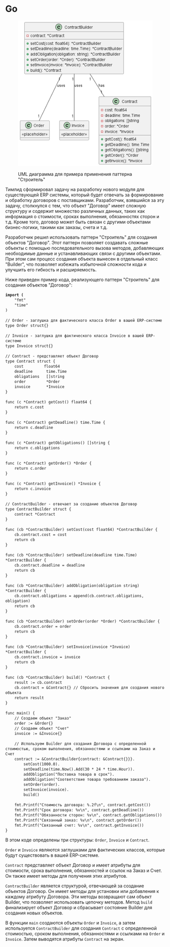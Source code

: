 # Go

<figure><img src="../../../../../.gitbook/assets/image (1) (1) (1) (1) (1) (1) (1) (1) (1) (1) (1) (1) (1) (1) (1) (1) (1) (1) (1) (1) (1) (2) (1) (1) (1) (1) (1) (1) (1) (1) (1) (1) (1) (1) (1).png" alt=""><figcaption><p>UML диаграмма для примера применения паттерна "Строитель"</p></figcaption></figure>

Тимлид сформировал задачу на разработку нового модуля для существующей ERP системы, который будет отвечать за формирование и обработку договоров с поставщиками. Разработчик, взявшийся за эту задачу, столкнулся с тем, что объект "Договор" имеет сложную структуру и содержит множество различных данных, таких как информация о стоимости, сроках выполнения, обязанностях сторон и т.д. Кроме того, договор может быть связан с другими объектами бизнес-логики, такими как заказы, счета и т.д.

Разработчик решил использовать паттерн "Строитель" для создания объектов "Договор". Этот паттерн позволяет создавать сложные объекты с помощью последовательного вызова методов, добавляющих необходимые данные и устанавливающих связи с другими объектами. При этом сам процесс создания объекта вынесен в отдельный класс "Builder", что позволяет избежать избыточной сложности кода и улучшить его гибкость и расширяемость.

Ниже приведен пример кода, реализующего паттерн "Строитель" для создания объектов "Договор":

<pre class="language-python" data-overflow="wrap" data-line-numbers><code class="lang-python"><strong>import (
</strong>    "fmt"
    "time"
)

// Order - заглушка для фактического класса Order в вашей ERP-системе
type Order struct{}

// Invoice - заглушка для фактического класса Invoice в вашей ERP-системе
type Invoice struct{}

// Contract - представляет объект Договор
type Contract struct {
    cost         float64
    deadline      time.Time
    obligations   []string
    order         *Order
    invoice       *Invoice
}

func (c *Contract) getCost() float64 {
    return c.cost
}

func (c *Contract) getDeadline() time.Time {
    return c.deadline
}

func (c *Contract) getObligations() []string {
    return c.obligations
}

func (c *Contract) getOrder() *Order {
    return c.order
}

func (c *Contract) getInvoice() *Invoice {
    return c.invoice
}

// ContractBuilder - отвечает за создание объектов Договор
type ContractBuilder struct {
    contract *Contract
}

func (cb *ContractBuilder) setCost(cost float64) *ContractBuilder {
    cb.contract.cost = cost
    return cb
}

func (cb *ContractBuilder) setDeadline(deadline time.Time) *ContractBuilder {
    cb.contract.deadline = deadline
    return cb
}

func (cb *ContractBuilder) addObligation(obligation string) *ContractBuilder {
    cb.contract.obligations = append(cb.contract.obligations, obligation)
    return cb
}

func (cb *ContractBuilder) setOrder(order *Order) *ContractBuilder {
    cb.contract.order = order
    return cb
}

func (cb *ContractBuilder) setInvoice(invoice *Invoice) *ContractBuilder {
    cb.contract.invoice = invoice
    return cb
}

func (cb *ContractBuilder) build() *Contract {
    result := cb.contract
    cb.contract = &#x26;Contract{} // Сбросить значения для создания нового объекта
    return result
}

func main() {
    // Создаем объект "Заказ"
    order := &#x26;Order{}
    // Создаем объект "Счет"
    invoice := &#x26;Invoice{}

    // Используем Builder для создания Договора с определенной стоимостью, сроком выполнения, обязанностями и ссылками на Заказ и Счет
    contract := &#x26;ContractBuilder{contract: &#x26;Contract{}}}.
        setCost(1000.0).
        setDeadline(time.Now().Add(30 * 24 * time.Hour)).
        addObligation("Поставка товара в срок").
        addObligation("Соответствие товара требованиям заказа").
        setOrder(order).
        setInvoice(invoice).
        build()

    fmt.Printf("Стоимость договора: %.2f\n", contract.getCost())
    fmt.Printf("Срок договора: %v\n", contract.getDeadline())
    fmt.Printf("Обязанности сторон: %v\n", contract.getObligations())
    fmt.Printf("Связанный заказ: %v\n", contract.getOrder())
    fmt.Printf("Связанный счет: %v\n", contract.getInvoice())
}
</code></pre>

В этом коде определены три структуры: `Order`, `Invoice` и `Contract`.&#x20;

`Order` и `Invoice` являются заглушками для фактических классов, которые будут существовать в вашей ERP-системе.&#x20;

`Contract` представляет объект Договор и имеет атрибуты для стоимости, срока выполнения, обязанностей и ссылок на Заказ и Счет. Он также имеет методы для получения этих атрибутов.

`ContractBuilder` является структурой, отвечающей за создание объектов Договор. Он имеет методы для установки или добавления к каждому атрибуту Договора. Эти методы возвращают сам объект Builder, что позволяет использовать цепочку методов. Метод `build` финализирует объект Договор и сбрасывает состояние Builder для создания новых объектов.

В функции `main` создаются объекты `Order` и `Invoice`, а затем используется `ContractBuilder` для создания `Contract` с определенной стоимостью, сроком выполнения, обязанностями и ссылками на `Order` и `Invoice`. Затем выводятся атрибуты `Contract` на экран.
